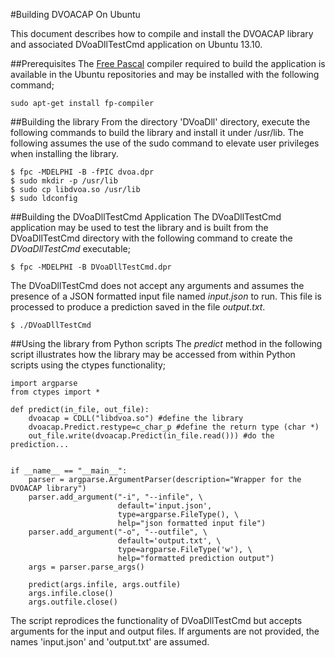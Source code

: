 #Building DVOACAP On Ubuntu

This document describes how to compile and install the DVOACAP library and associated DVoaDllTestCmd application on Ubuntu 13.10.

##Prerequisites
The [Free Pascal](http://www.freepascal.org/) compiler required to build the application is available in the Ubuntu repositories and may be installed with the following command;
    
    sudo apt-get install fp-compiler

##Building the library
From the directory 'DVoaDll' directory, execute the following commands to build the library and install it under /usr/lib.  The following assumes the use of the sudo command to elevate user privileges when installing the library.

    $ fpc -MDELPHI -B -fPIC dvoa.dpr
    $ sudo mkdir -p /usr/lib
    $ sudo cp libdvoa.so /usr/lib
    $ sudo ldconfig


##Building the DVoaDllTestCmd Application
The DVoaDllTestCmd application may be used to test the library and is built from the DVoaDllTestCmd directory with the following command to create the _DVoaDllTestCmd_ executable;

    $ fpc -MDELPHI -B DVoaDllTestCmd.dpr

The DVoaDllTestCmd does not accept any arguments and assumes the presence of a JSON formatted input file named _input.json_ to run.  This file is processed to produce a prediction saved in the file _output.txt_.

    $ ./DVoaDllTestCmd

##Using the library from Python scripts
The _predict_ method in the following script illustrates how the library may be accessed from within Python scripts using the ctypes functionality;

    import argparse
    from ctypes import *

    def predict(in_file, out_file):
        dvoacap = CDLL("libdvoa.so") #define the library
        dvoacap.Predict.restype=c_char_p #define the return type (char *)
        out_file.write(dvoacap.Predict(in_file.read())) #do the prediction...
    

    if __name__ == "__main__":
        parser = argparse.ArgumentParser(description="Wrapper for the DVOACAP library")
        parser.add_argument("-i", "--infile", \
                            default='input.json', 
                            type=argparse.FileType(), \
                            help="json formatted input file")
        parser.add_argument("-o", "--outfile", \
                            default='output.txt', \
                            type=argparse.FileType('w'), \
                            help="formatted prediction output")
        args = parser.parse_args()
    
        predict(args.infile, args.outfile)
        args.infile.close()
        args.outfile.close() 

The script reprodices the functionality of DVoaDllTestCmd but accepts arguments for the input and output files.  If arguments are not provided, the names 'input.json' and 'output.txt' are assumed.
